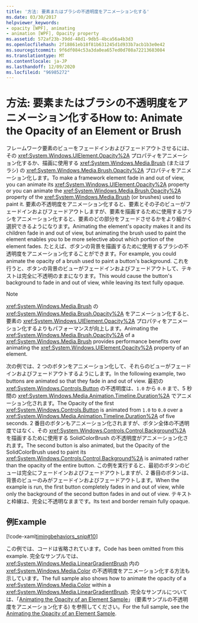```yaml
---
title: '方法: 要素またはブラシの不透明度をアニメーション化する'
ms.date: 03/30/2017
helpviewer_keywords:
- opacity [WPF], animating
- animation [WPF], Opacity property
ms.assetid: 572af23b-39dd-48d1-9db5-4bca56a4b3d3
ms.openlocfilehash: 2f18861eb18f81b631245d1d933b7acb1b3e0e42
ms.sourcegitcommit: 9f6df084c53a3da0ea657ed0d708a72213683084
ms.translationtype: MT
ms.contentlocale: ja-JP
ms.lasthandoff: 12/09/2020
ms.locfileid: "96985272"
---
```

# <a name="how-to-animate-the-opacity-of-an-element-or-brush"></a><span data-ttu-id="029a6-102">方法: 要素またはブラシの不透明度をアニメーション化する</span><span class="sxs-lookup"><span data-stu-id="029a6-102">How to: Animate the Opacity of an Element or Brush</span></span>
<span data-ttu-id="029a6-103">フレームワーク要素のビューをフェードインおよびフェードアウトさせるには、その <xref:System.Windows.UIElement.Opacity%2A> プロパティをアニメーション化するか、描画に使用する <xref:System.Windows.Media.Brush> (またはブラシ) の <xref:System.Windows.Media.Brush.Opacity%2A> プロパティをアニメーション化します。</span><span class="sxs-lookup"><span data-stu-id="029a6-103">To make a framework element fade in and out of view, you can animate its <xref:System.Windows.UIElement.Opacity%2A> property or you can animate the <xref:System.Windows.Media.Brush.Opacity%2A> property of the <xref:System.Windows.Media.Brush> (or brushes) used to paint it.</span></span> <span data-ttu-id="029a6-104">要素の不透明度をアニメーション化すると、要素とその子のビューがフェードインおよびフェードアウトしますが、要素を描画するために使用するブラシをアニメーション化すると、要素のどの部分をフェードさせるかをより細かく選択できるようになります。</span><span class="sxs-lookup"><span data-stu-id="029a6-104">Animating the element's opacity makes it and its children fade in and out of view, but animating the brush used to paint the element enables you to be more selective about which portion of the element fades.</span></span> <span data-ttu-id="029a6-105">たとえば、ボタンの背景を描画するために使用するブラシの不透明度をアニメーション化することができます。</span><span class="sxs-lookup"><span data-stu-id="029a6-105">For example, you could animate the opacity of a brush used to paint a button's background.</span></span> <span data-ttu-id="029a6-106">これを行うと、ボタンの背景のビューがフェードインおよびフェードアウトして、テキストは完全に不透明のままになります。</span><span class="sxs-lookup"><span data-stu-id="029a6-106">This would cause the button's background to fade in and out of view, while leaving its text fully opaque.</span></span>  
  
> [!NOTE]
> <span data-ttu-id="029a6-107"><xref:System.Windows.Media.Brush> の <xref:System.Windows.Media.Brush.Opacity%2A> をアニメーション化すると、要素の <xref:System.Windows.UIElement.Opacity%2A> プロパティをアニメーション化するよりもパフォーマンスが向上します。</span><span class="sxs-lookup"><span data-stu-id="029a6-107">Animating the <xref:System.Windows.Media.Brush.Opacity%2A> of a <xref:System.Windows.Media.Brush> provides performance benefits over animating the <xref:System.Windows.UIElement.Opacity%2A> property of an element.</span></span>  
  
 <span data-ttu-id="029a6-108">次の例では、2 つのボタンをアニメーション化して、それらのビューがフェードインおよびフェードアウトするようにします。</span><span class="sxs-lookup"><span data-stu-id="029a6-108">In the following example, two buttons are animated so that they fade in and out of view.</span></span> <span data-ttu-id="029a6-109">最初の <xref:System.Windows.Controls.Button> の不透明度は、`1.0` から `0.0` まで、5 秒間の <xref:System.Windows.Media.Animation.Timeline.Duration%2A> でアニメーション化されます。</span><span class="sxs-lookup"><span data-stu-id="029a6-109">The Opacity of the first <xref:System.Windows.Controls.Button> is animated from `1.0` to `0.0` over a <xref:System.Windows.Media.Animation.Timeline.Duration%2A> of five seconds.</span></span> <span data-ttu-id="029a6-110">2 番目のボタンもアニメーション化されますが、ボタン全体の不透明度ではなく、その <xref:System.Windows.Controls.Control.Background%2A> を描画するために使用する SolidColorBrush の不透明度がアニメーション化されます。</span><span class="sxs-lookup"><span data-stu-id="029a6-110">The second button is also animated, but the Opacity of the SolidColorBrush used to paint its <xref:System.Windows.Controls.Control.Background%2A> is animated rather than the opacity of the entire button.</span></span> <span data-ttu-id="029a6-111">この例を実行すると、最初のボタンのビューは完全にフェードインおよびフェードアウトしますが、2 番目のボタンは、背景のビューのみがフェードインおよびフェードアウトします。</span><span class="sxs-lookup"><span data-stu-id="029a6-111">When the example is run, the first button completely fades in and out of view, while only the background of the second button fades in and out of view.</span></span> <span data-ttu-id="029a6-112">テキストと枠線は、完全に不透明なままです。</span><span class="sxs-lookup"><span data-stu-id="029a6-112">Its text and border remain fully opaque.</span></span>  
  
## <a name="example"></a><span data-ttu-id="029a6-113">例</span><span class="sxs-lookup"><span data-stu-id="029a6-113">Example</span></span>  
 [!code-xaml[timingbehaviors_snip#10](~/samples/snippets/csharp/VS_Snippets_Wpf/timingbehaviors_snip/CSharp/OpacityAnimationExample.xaml#10)]  
  
 <span data-ttu-id="029a6-114">この例では、コードは省略されています。</span><span class="sxs-lookup"><span data-stu-id="029a6-114">Code has been omitted from this example.</span></span> <span data-ttu-id="029a6-115">完全なサンプルでは、<xref:System.Windows.Media.LinearGradientBrush> 内の <xref:System.Windows.Media.Color> の不透明度をアニメーション化する方法も示しています。</span><span class="sxs-lookup"><span data-stu-id="029a6-115">The full sample also shows how to animate the opacity of a <xref:System.Windows.Media.Color> within a <xref:System.Windows.Media.LinearGradientBrush>.</span></span>  <span data-ttu-id="029a6-116">完全なサンプルについては、「[Animating the Opacity of an Element Sample](https://github.com/Microsoft/WPF-Samples/tree/master/Animation/OpacityAnimation)」 (要素サンプルの不透明度をアニメーション化する) を参照してください。</span><span class="sxs-lookup"><span data-stu-id="029a6-116">For the full sample, see the [Animating the Opacity of an Element Sample](https://github.com/Microsoft/WPF-Samples/tree/master/Animation/OpacityAnimation).</span></span>
